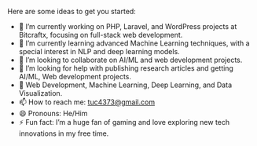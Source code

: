 Here are some ideas to get you started:

- 🔭 I’m currently working on PHP, Laravel, and WordPress projects at Bitcraftx, focusing on full-stack web development.
- 🌱 I’m currently learning advanced Machine Learning techniques, with a special interest in NLP and deep learning models.
- 👯 I’m looking to collaborate on AI/ML and web development projects.
- 🤔 I’m looking for help with publishing research articles and getting AI/ML, Web development projects.
- 💬 Web Development, Machine Learning, Deep Learning, and Data Visualization.
- 📫 How to reach me: tuc4373@gmail.com
- 😄 Pronouns: He/Him
- ⚡ Fun fact: I’m a huge fan of gaming and love exploring new tech innovations in my free time.
<!--
**Talha-Umar/Talha-Umar** is a ✨ _special_ ✨ repository because its `README.md` (this file) appears on your GitHub profile.
You can click the Preview link to take a look at your changes.
-->

